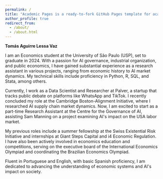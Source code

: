 ```yaml
---
permalink: /
title: "Academic Pages is a ready-to-fork GitHub Pages template for academic personal websites"
author_profile: true
redirect_from: 
  - /about/
  - /about.html
---
```


**Tomás Aguirre Lessa Vaz**

I am an Economics student at the University of São Paulo (USP), set to graduate in 2024. With a passion for AI governance, industrial organization, and public economics, I have gained substantial experience as a research assistant in various projects, ranging from economic history to AI market dynamics. My technical skills include proficiency in Python, R, SQL, and Stata, among others.

Currently, I work as a Data Scientist and Researcher at Palver, a startup that tracks public debate on platforms like WhatsApp and TikTok. I recently concluded my role at the Cambridge Boston-Alignment Initiative, where I researched AI supply chain market dynamics. Now, I am excited to start as a part-time Research Assistant at the Centre for the Governance of AI, assisting Sam Manning on a project examining AI's impact on the USA labor market.

My previous roles include a summer fellowship at the Swiss Existential Risk Initiative and internships at Giant Steps Capital and i4 Economic Regulation. I have also been actively involved in economics education and competitions, serving on the executive board of the International Economics Olympiad and coordinating the Brazilian Economics Olympiad.

Fluent in Portuguese and English, with basic Spanish proficiency, I am dedicated to advancing the understanding of economic systems and AI's impact on society.
